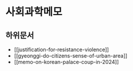 # 사회과학메모

## 하위문서

- [[justification-for-resistance-violence]]
- [[gyeonggi-do-citizens-sense-of-urban-area]]
- [[memo-on-korean-palace-coup-in-2024]]
